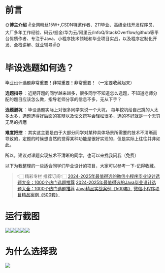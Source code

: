 # 前言

🌞**博主介绍**
✌全网粉丝15W+,CSDN特邀作者、211毕业、高级全栈开发程序员、大厂多年工作经验、码云/掘金/华为云/阿里云/InfoQ/StackOverflow/github等平台优质作者、专注于Java、小程序技术领域和毕业项目实战，以及程序定制化开发、全栈讲解、就业辅导✌🌞

# 毕设选题如何选？

毕业设计选题非常重要！非常重要！非常重要！（一定要收藏起来）

**选题指导** ：近期开题的同学越来越多，很多同学不知道怎么选题，不知道老师分配的题目应该怎么做，指导老师分享的信息不多，无从下手？

**选题避坑** ：毕设选题实际上对很多同学来说一个大坑，
每年挖坑给自己跳的人太多太多，选题选得好后面的答辩以及论文撰写会轻松很多，选的不好就是一个无穷无尽的折磨

**难度把控** ：其实这主要是由于大部分同学对某种具体场景所需要的技术不清晰而导致的，定题的时候想当然的觉得某种功能是很好实现的，但是实际上往往并非如此。

所以，建议对课题实现技术不清晰的同学，也可以来找我问我（免费）

以下为我整理的一些适合同学们毕业设计的项目，大家可以参考一下-记得收藏。

> 👇🏻 精彩专栏 推荐订阅👇🏻
> [2024-2025年最值得选的微信小程序毕业设计选题大全：1000个热门选题推荐](https://www.yuque.com/cxycsx/bve3ul)
> [2024-2025年最值得选的Java毕业设计选题大全：1000个热门选题推荐](https://www.yuque.com/cxycsx/bve3ul)
> [Java精品实战案例《500套》](https://www.yuque.com/cxycsx/bve3ul)
> [微信小程序项目精品案例《500套》](https://www.yuque.com/cxycsx/bve3ul)

# 运行截图

![](http://www.bysj52.com/uploadfile/ueditor/image/202306/%E6%AF%95%E8%AE%BEweixin286%E5%9F%BA%E4%BA%8ESSM%E6%A1%86%E6%9E%B6%E7%9A%84%E7%AB%A5%E8%A3%85%E8%B4%AD%E4%B9%B0%E5%B9%B3%E5%8F%B0%E5%BE%AE%E4%BF%A1%E5%B0%8F%E7%A8%8B%E5%BA%8F+ssm%E6%AF%95%E4%B8%9A%E8%AE%BE%E8%AE%A1/2.png)![](http://www.bysj52.com/uploadfile/ueditor/image/202306/%E6%AF%95%E8%AE%BEweixin286%E5%9F%BA%E4%BA%8ESSM%E6%A1%86%E6%9E%B6%E7%9A%84%E7%AB%A5%E8%A3%85%E8%B4%AD%E4%B9%B0%E5%B9%B3%E5%8F%B0%E5%BE%AE%E4%BF%A1%E5%B0%8F%E7%A8%8B%E5%BA%8F+ssm%E6%AF%95%E4%B8%9A%E8%AE%BE%E8%AE%A1/1.png)![](http://www.bysj52.com/uploadfile/ueditor/image/202306/%E6%AF%95%E8%AE%BEweixin286%E5%9F%BA%E4%BA%8ESSM%E6%A1%86%E6%9E%B6%E7%9A%84%E7%AB%A5%E8%A3%85%E8%B4%AD%E4%B9%B0%E5%B9%B3%E5%8F%B0%E5%BE%AE%E4%BF%A1%E5%B0%8F%E7%A8%8B%E5%BA%8F+ssm%E6%AF%95%E4%B8%9A%E8%AE%BE%E8%AE%A1/4.png)![](http://www.bysj52.com/uploadfile/ueditor/image/202306/%E6%AF%95%E8%AE%BEweixin286%E5%9F%BA%E4%BA%8ESSM%E6%A1%86%E6%9E%B6%E7%9A%84%E7%AB%A5%E8%A3%85%E8%B4%AD%E4%B9%B0%E5%B9%B3%E5%8F%B0%E5%BE%AE%E4%BF%A1%E5%B0%8F%E7%A8%8B%E5%BA%8F+ssm%E6%AF%95%E4%B8%9A%E8%AE%BE%E8%AE%A1/5.png)![](http://www.bysj52.com/uploadfile/ueditor/image/202306/%E6%AF%95%E8%AE%BEweixin286%E5%9F%BA%E4%BA%8ESSM%E6%A1%86%E6%9E%B6%E7%9A%84%E7%AB%A5%E8%A3%85%E8%B4%AD%E4%B9%B0%E5%B9%B3%E5%8F%B0%E5%BE%AE%E4%BF%A1%E5%B0%8F%E7%A8%8B%E5%BA%8F+ssm%E6%AF%95%E4%B8%9A%E8%AE%BE%E8%AE%A1/3.png)

# 为什么选择我

![](http://upload.cxycsx.vip/%E6%9C%AA%E5%91%BD%E5%90%8D__2024-09-06+10_52_44.jpg)

